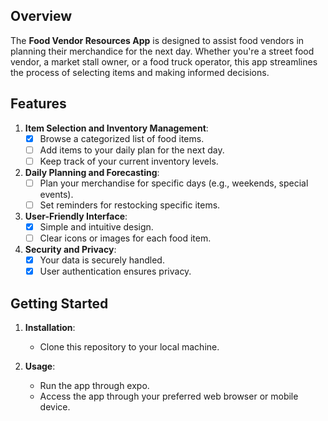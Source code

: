 ## Overview

The **Food Vendor Resources App** is designed to assist food vendors in planning their merchandice for the next day. Whether you're a street food vendor, a market stall owner, or a food truck operator, this app streamlines the process of selecting items and making informed decisions.

## Features

1. **Item Selection and Inventory Management**:
   - [x] Browse a categorized list of food items.
   - [ ] Add items to your daily plan for the next day.
   - [ ] Keep track of your current inventory levels.

2. **Daily Planning and Forecasting**:
   - [ ] Plan your merchandise for specific days (e.g., weekends, special events).
   - [ ] Set reminders for restocking specific items.

6. **User-Friendly Interface**:
   - [x] Simple and intuitive design.
   - [ ] Clear icons or images for each food item.

7. **Security and Privacy**:
   - [x] Your data is securely handled.
   - [x] User authentication ensures privacy.

## Getting Started

1. **Installation**:
   - Clone this repository to your local machine.

3. **Usage**:
   - Run the app through expo.
   - Access the app through your preferred web browser or mobile device.
